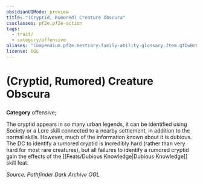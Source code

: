 ```yaml
---
obsidianUIMode: preview
title: "(Cryptid, Rumored) Creature Obscura"
cssclasses: pf2e,pf2e-action
tags:
  - trait/
  - category/offensive
aliases: "Compendium.pf2e.bestiary-family-ability-glossary.Item.qfDwBrCXeIYp0W8T"
license: OGL
---
```

# (Cryptid, Rumored) Creature Obscura

### 

**Category** offensive; 




The cryptid appears in so many urban legends, it can be identified using Society or a Lore skill connected to a nearby settlement, in addition to the normal skills. However, much of the information known about it is dubious. The DC to identify a rumored cryptid is incredibly hard (rather than very hard for most rare creatures), but all failures to identify a rumored cryptid gain the effects of the [[Feats/Dubious Knowledge|Dubious Knowledge]] skill feat.

*Source: Pathfinder Dark Archive*
*OGL*